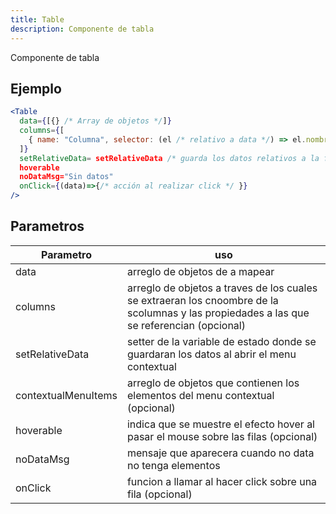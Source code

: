 ```yaml
---
title: Table
description: Componente de tabla
---
```


Componente de tabla

## Ejemplo

```jsx
<Table
  data={[{} /* Array de objetos */]}
  columns={[
    { name: "Columna", selector: (el /* relativo a data */) => el.nombre },
  ]}
  setRelativeData= setRelativeData /* guarda los datos relativos a la fila de la tabla */
  hoverable
  noDataMsg="Sin datos"
  onClick={(data)=>{/* acción al realizar click */ }}
/>
```

## Parametros

| Parametro           | uso                                                                                                                                       |
| ------------------- | ----------------------------------------------------------------------------------------------------------------------------------------- |
| data                | arreglo de objetos de a mapear                                                                                                            |
| columns             | arreglo de objetos a traves de los cuales se extraeran los cnoombre de la scolumnas y las propiedades a las que se referencian (opcional) |
| setRelativeData     | setter de la variable de estado donde se guardaran los datos al abrir el menu contextual                                                  |
| contextualMenuItems | arreglo de objetos que contienen los elementos del menu contextual (opcional)                                                             |
| hoverable           | indica que se muestre el efecto hover al pasar el mouse sobre las filas (opcional)                                                        |
| noDataMsg           | mensaje que aparecera cuando no data no tenga elementos                                                                                   |
| onClick             | funcion a llamar al hacer click sobre una fila (opcional)                                                                                 |

